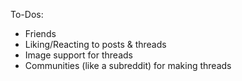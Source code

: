 To-Dos:
* Friends
* Liking/Reacting to posts & threads
* Image support for threads
* Communities (like a subreddit) for making threads